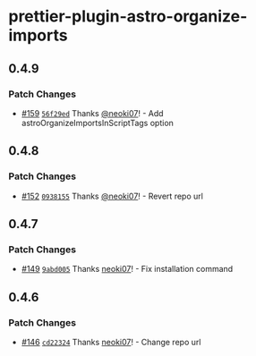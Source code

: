 # prettier-plugin-astro-organize-imports

## 0.4.9

### Patch Changes

- [#159](https://github.com/neoki07/prettier-plugin-astro-organize-imports/pull/159) [`56f29ed`](https://github.com/neoki07/prettier-plugin-astro-organize-imports/commit/56f29ed880e680f86b4789193be59330bf1053b0) Thanks [@neoki07](https://github.com/neoki07)! - Add astroOrganizeImportsInScriptTags option

## 0.4.8

### Patch Changes

- [#152](https://github.com/neoki07/prettier-plugin-astro-organize-imports/pull/152) [`0938155`](https://github.com/neoki07/prettier-plugin-astro-organize-imports/commit/0938155c1f551abb71cb80d9439452b6ef514da1) Thanks [@neoki07](https://github.com/neoki07)! - Revert repo url

## 0.4.7

### Patch Changes

- [#149](https://github.com/neoki07/prettier-plugin-astro-organize-imports/pull/149) [`9abd005`](https://github.com/neoki07/prettier-plugin-astro-organize-imports/commit/9abd00510bd417b485c6f5738f042da6e0989f19) Thanks [neoki07](https://github.com/neoki07)! - Fix installation command

## 0.4.6

### Patch Changes

- [#146](https://github.com/neoki07/prettier-plugin-astro-organize-imports/pull/146) [`cd22324`](https://github.com/neoki07/prettier-plugin-astro-organize-imports/commit/cd22324650be8e46b8a9b21d7777150b34f03a19) Thanks [neoki07](https://github.com/neoki07)! - Change repo url
